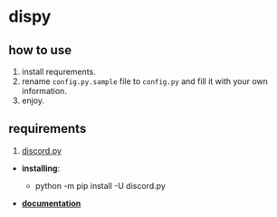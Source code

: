 # dispy





## how to use

1. install requrements.
1. rename `config.py.sample` file to `config.py` and fill it with your own information.
1. enjoy.



## requirements

1. [discord.py](https://pypi.org/project/discord.py/)
* **installing**:
  * python -m pip install -U discord.py

* [**documentation**](https://discordpy.readthedocs.io/en/latest/)
